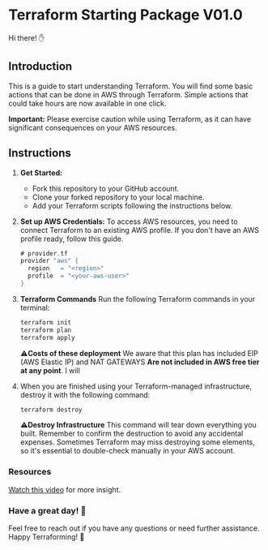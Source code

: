 # Terraform Starting Package V01.0
Hi there! ✋

## Introduction
This is a guide to start understanding Terraform. You will find some basic actions that can be done in AWS through Terraform. Simple actions that could take hours are now available in one click.

**Important:** Please exercise caution while using Terraform, as it can have significant consequences on your AWS resources.

## Instructions
1. **Get Started:**
   - Fork this repository to your GitHub account.
   - Clone your forked repository to your local machine.
   - Add your Terraform scripts following the instructions below.

2. **Set up AWS Credentials:**
   To access AWS resources, you need to connect Terraform to an existing AWS profile. If you don't have an AWS profile ready, follow this guide.

   ```go
   # provider.tf
   provider "aws" {
     region   = "<region>"
     profile  = "<your-aws-user>"
   }
   ```

3. **Terraform Commands**
    Run the following Terraform commands in your terminal:
    ```bash
    terraform init
    terraform plan
    terraform apply
    ```
     ⚠️**Costs of these deployment**
    We aware that this plan has included EIP (AWS Elastic IP) and NAT GATEWAYS **Are not included in AWS free tier at any point**. I will 


4. When you are finished using your Terraform-managed infrastructure, destroy it with the following command:
    ```bash
    terraform destroy
    ```
    ⚠️**Destroy Infrastructure**
    This command will tear down everything you built. Remember to confirm the destruction to avoid any accidental expenses. Sometimes Terraform may miss destroying some elements, so it's essential to double-check manually in your AWS account.


### Resources

[Watch this video](https://www.youtube.com/watch?v=P_aZ1QucB3E&list=PL184oVW5ERMDGN0a7yowSQiH4qjsTeE5g&index=12) for more insight.


### Have a great day! 🚀
Feel free to reach out if you have any questions or need further assistance. Happy Terraforming! 🚀